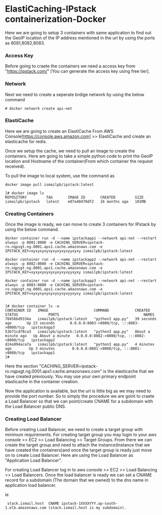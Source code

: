 # ElastiCaching-IPstack containerization-Docker

Here we are going to setup 3 containers with same application to find out the GeoIP location of the IP address mentioned in the url by using the ports as 8081,8082,8083.

### Access Key

Before going to craete the containers we need a access key from "https://ipstack.com/" [You can generate the access key using free tier].

### Network

Next we need to create a seperate brdige network by using the below command
```
# docker network create api-net
```
### ElastiCache

Here we are going to create an  ElastiCache From AWS Console[https://console.aws.amazon.com] >> ElastiCache and create an elasticache for redis.

Once we setup the cache, we need to pull an image to create the containers. Here am going to take a simple python code to print the GeoIP location and Hostname of the container(From which container the request received).

To pull the image to local system, use the command as 
```
docker image pull ismailpb/ipstack:latest

]# docker image ls
REPOSITORY         TAG       IMAGE ID       CREATED         SIZE
ismailpb/ipstack   latest    e07a48470df2   16 months ago   101MB
```
### Creating Containers

Once the image is ready, we can move to create 3 containers for IPstack by using the below command.

```
docker container run -d --name ipstackapp1 --network api-net --restart always -p 8081:8080 -e CACHING_SERVER=ipstack-ro.nqpsgt.ng.0001.aps1.cache.amazonaws.com -e IPSTACK_KEY=xyxyxyxyxyxyxyxyxyyxyxy ismailpb/ipstack:latest

docker container run -d --name ipstackapp2 --network api-net --restart always -p 8082:8080 -e CACHING_SERVER=ipstack-ro.nqpsgt.ng.0001.aps1.cache.amazonaws.com -e IPSTACK_KEY=xyxyxyxyxyxyxyxyxyyxyxy ismailpb/ipstack:latest

docker container run -d --name ipstackapp3 --network api-net --restart always -p 8083:8080 -e CACHING_SERVER=ipstack-ro.nqpsgt.ng.0001.aps1.cache.amazonaws.com -e IPSTACK_KEY=xyxyxyxyxyxyxyxyxyyxyxy ismailpb/ipstack:latest


]# docker container ls -a
CONTAINER ID   IMAGE                     COMMAND            CREATED              STATUS              PORTS                                       NAMES
70456bd9334a   ismailpb/ipstack:latest   "python3 app.py"   39 seconds ago       Up 23 seconds       0.0.0.0:8083->8080/tcp, :::8083->8080/tcp   ipstackapp3
53b71cd78ca3   ismailpb/ipstack:latest   "python3 app.py"   About a minute ago   Up About a minute   0.0.0.0:8082->8080/tcp, :::8082->8080/tcp   ipstackapp2
d24a994aca7a   ismailpb/ipstack:latest   "python3 app.py"   4 minutes ago        Up 3 minutes        0.0.0.0:8081->8080/tcp, :::8081->8080/tcp   ipstackapp1
]#
```
Here the section "CACHING_SERVER=ipstack-ro.nqpsgt.ng.0001.aps1.cache.amazonaws.com" is the elasticache that we have created previously. You may use your own  primary endpoint elasticache in the container creation.

Now the application is available, but the url is little big as we may need to provide the port number. So to simply the procedure we are goint to craete a Load Balancer so that we can point/create CNAME for a subdomain with the Load Balancer public DNS.

### Creating Load Balancer

Before creating Load Balancer, we need to create a target group with minimum requirements. For creating target group you may login to your aws console >> EC2 >> Load Balancing >> Target Groups. From there we can create the target group and need to attach the instance(Instance that we have created the containers)and once the target group is ready just move on to create Load Balancer. Here am using the Load Balancer as "Application Load Balancer".


For creating Load Balancer log in to aws console >> EC2 >> Load Balancing >> Load Balancers. Once the load balancer is ready we can set a  CNAME record for a subdomain (The domain that we owned) to the  dns name in application load balancer.

ie 
```
 stack.ismail.host  CNAME ipstack-1XXXXYYY.ap-south-1.elb.amazonaws.com (stack.ismail.host is my subdomain).
 ```
 
 








